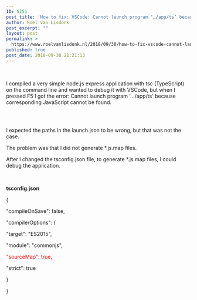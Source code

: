 ```yaml
---
ID: 5251
post_title: 'How to fix: VSCode: Cannot launch program ‘…/app/ts’ because corresponding JavaScript cannot be found.'
author: Roel van Lisdonk
post_excerpt: ""
layout: post
permalink: >
  https://www.roelvanlisdonk.nl/2018/09/30/how-to-fix-vscode-cannot-launch-program-app-ts-because-corresponding-javascript-cannot-be-found/
published: true
post_date: 2018-09-30 21:21:13
---
```

<p>
 </p><p>I compiled a very simple node.js express application with tsc (TypeScript) on the command line and wanted to debug it with VSCode, but when I pressed F5 I got the error: Cannot launch program '…/app/ts' because corresponding JavaScript cannot be found.
</p><p><img src="https://www.roelvanlisdonk.nl/wp-content/uploads/2018/09/093018_1921_HowtofixVSC1.png" alt=""/>
	</p><p>
 </p><p>I expected the paths in the launch.json to be wrong, but that was not the case.
</p><p>The problem was that I did not generate *.js.map files.
</p><p>After I changed the tsconfig.json file, to generate *.js.map files, I could debug the application.
</p><p>
 </p><p><strong>tsconfig.json
</strong></p><p>{
</p><p>  "compileOnSave": false,
</p><p>  "compilerOptions": {
</p><p>    "target": "ES2015",   
</p><p>    "module": "commonjs",
</p><p>
		<span style="color:red">"sourceMap": true,
</span></p><p>    "strict": true
</p><p>  }
</p><p>}
</p><p>
 </p><p>
 </p>